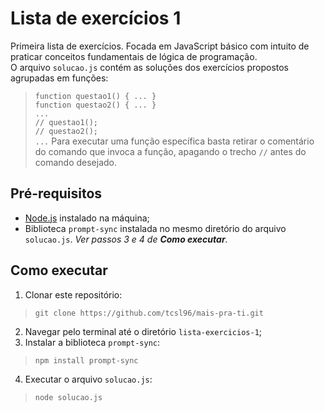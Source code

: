 
# Lista de exercícios 1
Primeira lista de exercícios. Focada em JavaScript básico com intuito de praticar conceitos fundamentais de lógica de programação.  
O arquivo `solucao.js` contém as soluções dos exercícios propostos agrupadas em funções:
> `function questao1() { ... }`  
> `function questao2() { ... }`  
> `...`  
> `// questao1();`  
> `// questao2();`  
> `...`
Para executar uma função específica basta retirar o comentário do comando que invoca a função, apagando o trecho `//` antes do comando desejado.
## Pré-requisitos
* [Node.js](https://nodejs.org/en/download) instalado na máquina;
* Biblioteca `prompt-sync` instalada no mesmo diretório do arquivo `solucao.js`. *Ver passos 3 e 4 de **Como executar**.*
## Como executar
1. Clonar este repositório:
> `git clone https://github.com/tcsl96/mais-pra-ti.git`
2. Navegar pelo terminal até o diretório `lista-exercicios-1`;
3. Instalar a biblioteca `prompt-sync`:
> `npm install prompt-sync`
4. Executar o arquivo `solucao.js`:
> `node solucao.js`